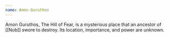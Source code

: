 ```yaml
---
name: Amon Guruthos
---
```


Amon Guruthos, The Hill of Fear, is a mysterious place that an ancestor of [[Nob]] swore to destroy. Its location, importance, and power are unknown.